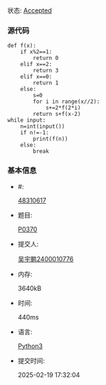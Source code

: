 状态: [Accepted](http://dsbpython.openjudge.cn/dspythonbook/solution/48310617/)

### 源代码

```
def f(x):
    if x%2==1:
        return 0
    elif x==2:
        return 3
    elif x==0:
        return 1
    else:
        s=0
        for i in range(x//2):
            s+=2*f(2*i)
        return s+f(x-2)
while input:
    n=int(input())
    if n!=-1:
        print(f(n))
    else:
        break
```

### 基本信息

- #:

  [48310617](http://dsbpython.openjudge.cn/dspythonbook/solution/48310617/)

- 题目:

  [P0370](http://dsbpython.openjudge.cn/dspythonbook/P0370/)

- 提交人:

  [吴宇鹏2400010776](http://openjudge.cn/user/1458704/in/group-491/)

- 内存:

  3640kB

- 时间:

  440ms

- 语言:

  [Python3](http://dsbpython.openjudge.cn/dspythonbook/solution/48310617/)

- 提交时间:

  2025-02-19 17:32:04

